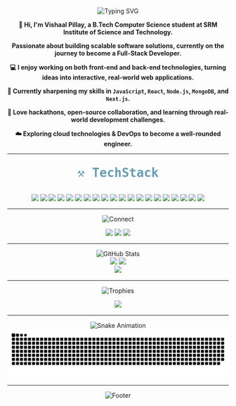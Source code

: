 <div align="center">
    <img src="https://readme-typing-svg.herokuapp.com?font=Fira+Code&size=32&duration=2800&pause=2000&color=669DB3&center=true&vCenter=true&width=600&lines=Hiring+Me?" alt="Typing SVG" />
</div>

<div align="center">
    
**👋 Hi, I'm Vishaal Pillay, a B.Tech Computer Science student at SRM Institute of Science and Technology.**

**Passionate about building scalable software solutions, currently on the journey to become a Full-Stack Developer.**

</div>

<div align="center">
    
**💻 I enjoy working on both front-end and back-end technologies, turning ideas into interactive, real-world web applications.**

**🌟 Currently sharpening my skills in `JavaScript`, `React`, `Node.js`, `MongoDB`, and `Next.js`.**

**🚀 Love hackathons, open-source collaboration, and learning through real-world development challenges.**

**☁️ Exploring cloud technologies & DevOps to become a well-rounded engineer.**

</div>

---

<div align="center">
    <svg width="400" height="60" xmlns="http://www.w3.org/2000/svg">
        <text x="50%" y="50%" font-family="JetBrains Mono, monospace" font-weight="700" font-size="28" fill="#669DB3" text-anchor="middle" dominant-baseline="middle">⚒️ TechStack</text>
    </svg>
</div>


<p align="center">
  <img src="https://img.shields.io/badge/C-669DB3?style=for-the-badge&logo=c&logoColor=F0F6F7"/>
  <img src="https://img.shields.io/badge/C++-FF4F58?style=for-the-badge&logo=c%2B%2B&logoColor=F0F6F7"/>
  <img src="https://img.shields.io/badge/Java-669DB3?style=for-the-badge&logo=openjdk&logoColor=F0F6F7"/>
  <img src="https://img.shields.io/badge/JavaScript-FF4F58?style=for-the-badge&logo=javascript&logoColor=F0F6F7"/>
  <img src="https://img.shields.io/badge/Python-669DB3?style=for-the-badge&logo=python&logoColor=F0F6F7"/>
  <img src="https://img.shields.io/badge/HTML5-FF4F58?style=for-the-badge&logo=html5&logoColor=F0F6F7"/>
  <img src="https://img.shields.io/badge/CSS3-669DB3?style=for-the-badge&logo=css3&logoColor=F0F6F7"/>
  <img src="https://img.shields.io/badge/React-FF4F58?style=for-the-badge&logo=react&logoColor=F0F6F7"/>
  <img src="https://img.shields.io/badge/Tailwind_CSS-669DB3?style=for-the-badge&logo=tailwind-css&logoColor=F0F6F7"/>
  <img src="https://img.shields.io/badge/Node.js-FF4F58?style=for-the-badge&logo=node.js&logoColor=F0F6F7"/>
  <img src="https://img.shields.io/badge/Express.js-669DB3?style=for-the-badge&logo=express&logoColor=F0F6F7"/>
  <img src="https://img.shields.io/badge/MongoDB-FF4F58?style=for-the-badge&logo=mongodb&logoColor=F0F6F7"/>
  <img src="https://img.shields.io/badge/MySQL-669DB3?style=for-the-badge&logo=mysql&logoColor=F0F6F7"/>
  <img src="https://img.shields.io/badge/Next.js-FF4F58?style=for-the-badge&logo=next.js&logoColor=F0F6F7"/>
  <img src="https://img.shields.io/badge/Git-669DB3?style=for-the-badge&logo=git&logoColor=F0F6F7"/>
  <img src="https://img.shields.io/badge/GitHub-FF4F58?style=for-the-badge&logo=github&logoColor=F0F6F7"/>
  <img src="https://img.shields.io/badge/VS_Code-669DB3?style=for-the-badge&logo=visual%20studio%20code&logoColor=F0F6F7"/>
  <img src="https://img.shields.io/badge/Postman-FF4F58?style=for-the-badge&logo=postman&logoColor=F0F6F7"/>
  <img src="https://img.shields.io/badge/TensorFlow-669DB3?style=for-the-badge&logo=tensorflow&logoColor=F0F6F7"/>
  <img src="https://img.shields.io/badge/PyTorch-FF4F58?style=for-the-badge&logo=PyTorch&logoColor=F0F6F7"/>
</p>

---

<div align="center">
    <img src="https://readme-typing-svg.herokuapp.com?font=JetBrains+Mono&weight=700&size=28&duration=3000&pause=1000&color=669DB3&center=true&vCenter=true&width=400&lines=🌐+Connect+with+Me" alt="Connect" />
</div>

<p align="center">
  <a href="https://www.instagram.com/vishaal.pillay/"><img src="https://img.shields.io/badge/Instagram-669DB3?style=for-the-badge&logo=instagram&logoColor=F0F6F7" /></a>
  <a href="https://www.linkedin.com/in/vishaal-pillay-a63527348/"><img src="https://img.shields.io/badge/LinkedIn-FF4F58?style=for-the-badge&logo=linkedin&logoColor=F0F6F7" /></a>
  <a href="mailto:vishaalpillay18@gmail.com"><img src="https://img.shields.io/badge/Gmail-669DB3?style=for-the-badge&logo=gmail&logoColor=F0F6F7" /></a>
</p>

---

<div align="center">
    <img src="https://readme-typing-svg.herokuapp.com?font=JetBrains+Mono&weight=700&size=28&duration=3000&pause=1000&color=669DB3&center=true&vCenter=true&width=400&lines=📊+GitHub+Stats" alt="GitHub Stats" />
</div>

<div align="center">
  <img width="48%" src="https://github-readme-stats.vercel.app/api?username=VishaalPillay&show_icons=true&theme=radical&hide_border=true&bg_color=0d1117&title_color=669DB3&icon_color=FF4F58&text_color=A89C94" />
  <img width="48%" src="https://nirzak-streak-stats.vercel.app/?user=VishaalPillay&theme=radical&hide_border=true&background=0d1117&ring=669DB3&fire=FF4F58&currStreakLabel=669DB3&sideLabels=669DB3&currStreakNum=A89C94&sideNums=A89C94" />
</div>

<div align="center">
  <img width="48%" src="https://github-readme-stats.vercel.app/api/top-langs/?username=VishaalPillay&layout=compact&theme=radical&hide_border=true&bg_color=0d1117&title_color=669DB3&text_color=A89C94" />
</div>

---

<div align="center">
    <img src="https://readme-typing-svg.herokuapp.com?font=JetBrains+Mono&weight=700&size=28&duration=3000&pause=1000&color=669DB3&center=true&vCenter=true&width=450&lines=🏆+GitHub+Trophies" alt="Trophies" />
</div>

<p align="center">
  <img src="https://github-profile-trophy.vercel.app/?username=VishaalPillay&theme=radical&no-frame=true&no-bg=true&margin-w=4&column=7" />
</p>

---

<div align="center">
    <img src="https://readme-typing-svg.herokuapp.com?font=JetBrains+Mono&weight=700&size=28&duration=3000&pause=1000&color=669DB3&center=true&vCenter=true&width=600&lines=🐍+Contribution+Snake" alt="Snake Animation" />
</div>

<picture>
  <source media="(prefers-color-scheme: dark)" srcset="https://raw.githubusercontent.com/VishaalPillay/VishaalPillay/output/github-snake-dark.svg" />
  <source media="(prefers-color-scheme: light)" srcset="https://raw.githubusercontent.com/VishaalPillay/VishaalPillay/output/github-snake.svg" />
  <img alt="github-snake" src="https://raw.githubusercontent.com/VishaalPillay/VishaalPillay/output/github-snake.svg" />
</picture>

---

<div align="center">
    <img src="https://readme-typing-svg.herokuapp.com?font=Fira+Code&size=18&duration=4000&pause=2000&color=A89C94&center=true&vCenter=true&width=700&lines=Thanks+for+visiting!" alt="Footer" />
</div>

